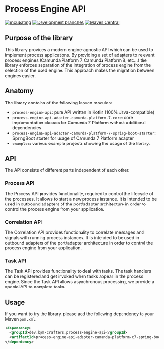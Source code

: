 # Process Engine API


[![incubating](https://img.shields.io/badge/lifecycle-INCUBATING-orange.svg)](https://github.com/holisticon#open-source-lifecycle)
[![Development branches](https://github.com/bpm-crafters/process-engine-api/actions/workflows/development.yml/badge.svg)](https://github.com/bpm-crafters/process-engine-api/actions/workflows/development.yml)
[![Maven Central](https://maven-badges.herokuapp.com/maven-central/dev.bpm-crafters.process-engine-api/process-engine-api/badge.svg)](https://maven-badges.herokuapp.com/maven-central/dev.bpm-crafters.process-engine-api/process-engine-api)

## Purpose of the library

This library provides a modern engine-agnostic API which can be used to implement process applications. By providing a set
of adapters to relevant process engines (Camunda Platform 7, Camunda Platform 8, etc...) the library enforces separation of 
the integration of process engine from the selection of the used engine. This approach makes the migration between engines
easier.

## Anatomy

The library contains of the following Maven modules:

- `process-engine-api`: pure API written in Kotlin (100% Java-compatible)
- `process-engine-api-adapter-camunda-platform-7-core`: core implementation classes for Camunda 7 Platform without additional dependencies
- `process-engine-api-adapter-camunda-platform-7-spring-boot-starter`: SpringBoot starter for usage of Camunda 7 Platform adapter
- `examples`: various example projects showing the usage of the library.

## API

The API consists of different parts independent of each other.

### Process API

The Process API provides functionality, required to control the lifecycle of the processes. It allows to start a new process instance.
It is intended to be used in outbound adapters of the port/adapter architecture in order to control the process engine from your application.

### Correlation API

The Correlation API provides functionality to correlate messages and signals with running process instances.
It is intended to be used in outbound adapters of the port/adapter architecture in order to control the process engine from your application.

### Task API

The Task API provides functionality to deal with tasks. The task handlers can be registered and get invoked when tasks 
appear in the process engine. Since the Task API allows asynchronous processing, we provide a special API to complete tasks.
 
## Usage

If you want to try the library, please add the following dependency to your Maven `pom.xml`.

```xml
<dependency>
  <groupId>dev.bpm-crafters.process-engine-api</groupId>
  <artifactId>process-engine-api-adapter-camunda-platform-c7-spring-boot-starter</artifactId>
</dependency>
```
